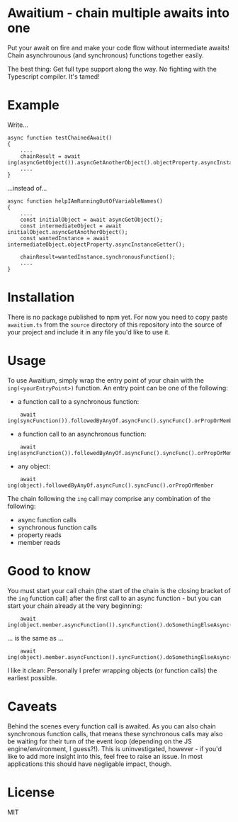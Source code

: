 # Awaitium - chain multiple awaits into one
Put your await on fire and make your code flow without intermediate awaits! Chain asynchrounous (and synchronous) functions together easily.

The best thing: Get full type support along the way. No fighting with the Typescript compiler. It's tamed!

# Example
Write...
````
async function testChainedAwait()
{
    ....
    chainResult = await ing(asyncGetObject()).asyncGetAnotherObject().objectProperty.asyncInstanceGetter().synchronousFunction();
    ....
}
````
...instead of...
````
async function helpIAmRunningOutOfVariableNames()
{
    ....
    const initialObject = await asyncGetObject();
    const intermediateObject = await initialObject.asyncGetAnotherObject();
    const wantedInstance = await intermediateObject.objectProperty.asyncInstanceGetter();

    chainResult=wantedInstance.synchronousFunction();
    ....
}
````
# Installation
There is no package published to npm yet. For now you need to copy paste `awaitium.ts` from the `source` directory of this repository into the source of your project and include it in any file you'd like to use it.

# Usage
To use Awaitium, simply wrap the entry point of your chain with the `ing(<yourEntryPoint>)` function. An entry point can be one of the following:
- a function call to a synchronous function: 
````
    await ing(syncFunction()).followedByAnyOf.asyncFunc().syncFunc().orPropOrMember
````
- a function call to an asynchronous function: 
````
    await ing(asyncFunction()).followedByAnyOf.asyncFunc().syncFunc().orPropOrMember
````
- any object: 
````
    await ing(object).followedByAnyOf.asyncFunc().syncFunc().orPropOrMember
````

The chain following the `ing` call may comprise any combination of the following:
- async function calls
- synchronous function calls
- property reads
- member reads

# Good to know
You must start your call chain (the start of the chain is the closing bracket of the `ing` function call) after the first call to an async function - but you can start your chain already at the very beginning:
````
    await ing(object.member.asyncFunction()).syncFunction().doSomethingElseAsync()
````
... is the same as ...
````
    await ing(object).member.asyncFunction().syncFunction().doSomethingElseAsync()
````
I like it clean: Personally I prefer wrapping objects (or function calls) the earliest possible. 

# Caveats
Behind the scenes every function call is awaited. As you can also chain synchronous function calls, that means these synchronous calls may also be waiting for their turn of the event loop (depending on the JS engine/environment, I guess?!).
This is uninvestigated, however - if you'd like to add more insight into this, feel free to raise an issue. In most applications this should have negligable impact, though.

# License
MIT
